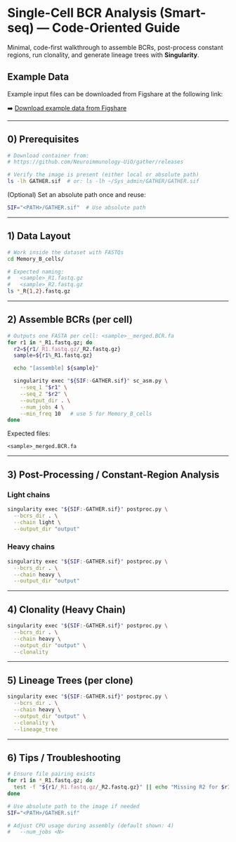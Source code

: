# Single-Cell BCR Analysis (Smart-seq) — Code-Oriented Guide

Minimal, code-first walkthrough to assemble BCRs, post-process constant regions, run clonality, and generate lineage trees with **Singularity**.

## Example Data

Example input files can be downloaded from Figshare at the following link:


➡️ [Download example data from Figshare](https://doi.org/10.6084/m9.figshare.30152848)

---

## 0) Prerequisites

```bash
# Download container from:
# https://github.com/Neuroimmunology-UiO/gather/releases

# Verify the image is present (either local or absolute path)
ls -lh GATHER.sif  # or: ls -lh ~/Sys_admin/GATHER/GATHER.sif
```

(Optional) Set an absolute path once and reuse:
```bash
SIF="<PATH>/GATHER.sif"  # Use absolute path
```

---

## 1) Data Layout

```bash
# Work inside the dataset with FASTQs
cd Memory_B_cells/

# Expected naming:
#   <sample>_R1.fastq.gz
#   <sample>_R2.fastq.gz
ls *_R{1,2}.fastq.gz
```

---

## 2) Assemble BCRs (per cell)

```bash
# Outputs one FASTA per cell: <sample>__merged.BCR.fa
for r1 in *_R1.fastq.gz; do
  r2=${r1/_R1.fastq.gz/_R2.fastq.gz}
  sample=${r1%_R1.fastq.gz}

  echo "[assemble] ${sample}"

  singularity exec "${SIF:-GATHER.sif}" sc_asm.py \
    --seq_1 "$r1" \
    --seq_2 "$r2" \
    --output_dir . \
    --num_jobs 4 \
    --min_freq 10   # use 5 for Memory_B_cells
done
```

Expected files:
```text
<sample>_merged.BCR.fa
```

---

## 3) Post-Processing / Constant-Region Analysis

### Light chains
```bash
singularity exec "${SIF:-GATHER.sif}" postproc.py \
  --bcrs_dir . \
  --chain light \
  --output_dir "output"
```

### Heavy chains
```bash
singularity exec "${SIF:-GATHER.sif}" postproc.py \
  --bcrs_dir . \
  --chain heavy \
  --output_dir "output"
```

---

## 4) Clonality (Heavy Chain)

```bash
singularity exec "${SIF:-GATHER.sif}" postproc.py \
  --bcrs_dir . \
  --chain heavy \
  --output_dir "output" \
  --clonality
```
---

## 5) Lineage Trees (per clone)

```bash
singularity exec "${SIF:-GATHER.sif}" postproc.py \
  --bcrs_dir . \
  --chain heavy \
  --output_dir "output" \
  --clonality \
  --lineage_tree
```
---

## 6) Tips / Troubleshooting

```bash
# Ensure file pairing exists
for r1 in *_R1.fastq.gz; do
  test -f "${r1/_R1.fastq.gz/_R2.fastq.gz}" || echo "Missing R2 for $r1"
done

# Use absolute path to the image if needed
SIF="<PATH>/GATHER.sif"

# Adjust CPU usage during assembly (default shown: 4)
#   --num_jobs <N>
